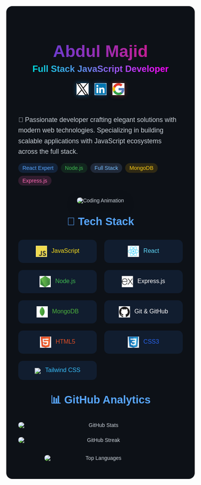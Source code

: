<div align="center" style="font-family: Arial, sans-serif; color: #c9d1d9; background-color: #0d1117; padding: 2rem; border-radius: 1rem;">

  <!-- Modern Header with Gradient -->
  <h1 style="font-size: 2.8rem; background: linear-gradient(90deg, #4F46E5, #E1147E); -webkit-background-clip: text; -webkit-text-fill-color: transparent; margin-bottom: 0;">
    Abdul Majid
  </h1>

  <!-- Animated Role Text -->
  <h3 style="font-size: 1.5rem; margin-top: 0.5rem;">
    <span style="background: linear-gradient(90deg, #00DBDE, #FC00FF); -webkit-background-clip: text; -webkit-text-fill-color: transparent;">
      Full Stack JavaScript Developer
    </span>
  </h3>

  <!-- Social Icons -->
  <div style="display: flex; justify-content: center; gap: 1rem; margin: 1.5rem 0;">
    <a href="https://twitter.com/majidalitangri" target="_blank" style="transition: transform 0.3s;">
      <img src="https://raw.githubusercontent.com/devicons/devicon/master/icons/twitter/twitter-original.svg" width="32" alt="Twitter" style="filter: drop-shadow(0 0 6px rgba(29, 161, 242, 0.5));">
    </a>
    <a href="https://www.linkedin.com/in/abdul-majid-tangri-882522351/" target="_blank" style="transition: transform 0.3s;">
      <img src="https://raw.githubusercontent.com/devicons/devicon/master/icons/linkedin/linkedin-original.svg" width="32" alt="LinkedIn" style="filter: drop-shadow(0 0 6px rgba(10, 102, 194, 0.5));">
    </a>
    <a href="mailto:majidalitangri7@gmail.com" target="_blank" style="transition: transform 0.3s;">
      <img src="https://raw.githubusercontent.com/devicons/devicon/master/icons/google/google-original.svg" width="32" alt="Gmail" style="filter: drop-shadow(0 0 6px rgba(234, 67, 53, 0.5));">
    </a>
  </div>

  <!-- Split Layout -->
  <div style="display: flex; flex-wrap: wrap; align-items: center; justify-content: space-between; max-width: 900px; margin: 2rem auto; gap: 2rem;">
    <div style="flex: 1; min-width: 250px; text-align: left;">
      <p style="font-size: 1.1rem; color: #c9d1d9; line-height: 1.6;">
        🚀 Passionate developer crafting elegant solutions with modern web technologies. 
        Specializing in building scalable applications with JavaScript ecosystems across the full stack.
      </p>
      <div style="display: flex; flex-wrap: wrap; gap: 0.5rem; margin-top: 1rem;">
        <span style="background: rgba(56, 139, 253, 0.15); color: #58a6ff; padding: 0.3rem 0.7rem; border-radius: 2rem; font-size: 0.9rem;">React Expert</span>
        <span style="background: rgba(46, 160, 67, 0.15); color: #3fb950; padding: 0.3rem 0.7rem; border-radius: 2rem; font-size: 0.9rem;">Node.js</span>
        <span style="background: rgba(138, 180, 248, 0.15); color: #79c0ff; padding: 0.3rem 0.7rem; border-radius: 2rem; font-size: 0.9rem;">Full Stack</span>
        <span style="background: rgba(240, 180, 0, 0.15); color: #facc15; padding: 0.3rem 0.7rem; border-radius: 2rem; font-size: 0.9rem;">MongoDB</span>
        <span style="background: rgba(255, 105, 180, 0.15); color: #ff69b4; padding: 0.3rem 0.7rem; border-radius: 2rem; font-size: 0.9rem;">Express.js</span>
      </div>
    </div>
    <div style="flex: 1; min-width: 250px; text-align: center;">
      <img src="https://media.giphy.com/media/L1R1tvI9svkIWwpVYr/giphy.gif" width="100%" style="max-width: 400px; border-radius: 1rem; box-shadow: 0 10px 30px rgba(0, 0, 0, 0.3);" alt="Coding Animation">
    </div>
  </div>

<!-- Tech Stack Section with Logos -->
<h2 style="font-size: 1.8rem; margin-top: 2rem; color: #58a6ff;">🚀 Tech Stack</h2>
<div style="display: grid; grid-template-columns: repeat(auto-fit, minmax(180px, 1fr)); gap: 1.2rem; margin: 2rem 0;">

  <!-- JavaScript -->
  <div style="background: rgba(56, 139, 253, 0.1); padding: 1rem; border-radius: 0.8rem; text-align: center;">
    <img src="https://raw.githubusercontent.com/devicons/devicon/master/icons/javascript/javascript-original.svg" width="30" style="vertical-align: middle; margin-right: 8px;">
    <span style="font-size: 1rem; color: #f7df1e;">JavaScript</span>
  </div>

  <!-- React -->
  <div style="background: rgba(56, 139, 253, 0.1); padding: 1rem; border-radius: 0.8rem; text-align: center;">
    <img src="https://raw.githubusercontent.com/devicons/devicon/master/icons/react/react-original.svg" width="30" style="vertical-align: middle; margin-right: 8px;">
    <span style="font-size: 1rem; color: #61dafb;">React</span>
  </div>

  <!-- Node.js -->
  <div style="background: rgba(56, 139, 253, 0.1); padding: 1rem; border-radius: 0.8rem; text-align: center;">
    <img src="https://raw.githubusercontent.com/devicons/devicon/master/icons/nodejs/nodejs-original.svg" width="30" style="vertical-align: middle; margin-right: 8px;">
    <span style="font-size: 1rem; color: #3fb950;">Node.js</span>
  </div>

  <!-- Express.js -->
  <div style="background: rgba(56, 139, 253, 0.1); padding: 1rem; border-radius: 0.8rem; text-align: center;">
    <img src="https://raw.githubusercontent.com/devicons/devicon/master/icons/express/express-original.svg" width="30" style="vertical-align: middle; margin-right: 8px;">
    <span style="font-size: 1rem; color: #fff;">Express.js</span>
  </div>

  <!-- MongoDB -->
  <div style="background: rgba(56, 139, 253, 0.1); padding: 1rem; border-radius: 0.8rem; text-align: center;">
    <img src="https://raw.githubusercontent.com/devicons/devicon/master/icons/mongodb/mongodb-original.svg" width="30" style="vertical-align: middle; margin-right: 8px;">
    <span style="font-size: 1rem; color: #4DB33D;">MongoDB</span>
  </div>

  <!-- Git & GitHub -->
  <div style="background: rgba(56, 139, 253, 0.1); padding: 1rem; border-radius: 0.8rem; text-align: center;">
    <img src="https://raw.githubusercontent.com/devicons/devicon/master/icons/github/github-original.svg" width="30" style="vertical-align: middle; margin-right: 8px;">
    <span style="font-size: 1rem; color: #fff;">Git & GitHub</span>
  </div>

  <!-- HTML5 -->
  <div style="background: rgba(56, 139, 253, 0.1); padding: 1rem; border-radius: 0.8rem; text-align: center;">
    <img src="https://raw.githubusercontent.com/devicons/devicon/master/icons/html5/html5-original.svg" width="30" style="vertical-align: middle; margin-right: 8px;">
    <span style="font-size: 1rem; color: #E34F26;">HTML5</span>
  </div>

  <!-- CSS3 -->
  <div style="background: rgba(56, 139, 253, 0.1); padding: 1rem; border-radius: 0.8rem; text-align: center;">
    <img src="https://raw.githubusercontent.com/devicons/devicon/master/icons/css3/css3-original.svg" width="30" style="vertical-align: middle; margin-right: 8px;">
    <span style="font-size: 1rem; color: #2965f1;">CSS3</span>
  </div>

  <!-- Tailwind CSS -->
  <div style="background: rgba(56, 139, 253, 0.1); padding: 1rem; border-radius: 0.8rem; text-align: center;">
    <img src="https://www.vectorlogo.zone/logos/tailwindcss/tailwindcss-icon.svg" width="30" style="vertical-align: middle; margin-right: 8px;">
    <span style="font-size: 1rem; color: #38bdf8;">Tailwind CSS</span>
  </div>

</div>

  <!-- GitHub Analytics -->
  <h2 style="font-size: 1.8rem; margin-top: 2rem; color: #58a6ff;">📊 GitHub Analytics</h2>
  <div style="display: grid; grid-template-columns: repeat(auto-fit, minmax(300px, 1fr)); gap: 1.5rem; margin: 2rem 0;">
    <img src="https://github-readme-stats.vercel.app/api?username=AbdulMajidtangri&show_icons=true&theme=radical&hide_border=true&bg_color=0d1117&title_color=58a6ff&icon_color=1f6feb&text_color=c9d1d9" alt="GitHub Stats" style="border-radius: 0.5rem;">
    <img src="https://github-readme-streak-stats.herokuapp.com/?user=AbdulMajidtangri&theme=radical&hide_border=true&background=0d1117&stroke=1f6feb&ring=58a6ff&fire=ff9b64&currStreakNum=c9d1d9&sideNums=58a6ff&currStreakLabel=58a6ff&sideLabels=79c0ff&dates=8b949e" alt="GitHub Streak" style="border-radius: 0.5rem;">
  </div>

  <!-- Compact Languages Section -->
  <div style="margin: 1rem 0; text-align: center;">
    <img src="https://github-readme-stats.vercel.app/api/top-langs/?username=AbdulMajidtangri&layout=compact&theme=radical&hide_border=true&bg_color=0d1117&title_color=58a6ff&text_color=c9d1d9&size_weight=0.5&count_weight=0.5&exclude_repo=github-readme-stats" alt="Top Languages" style="border-radius: 0.5rem; width: 60%; min-width: 300px; max-width: 500px;">
  </div>

</div>
